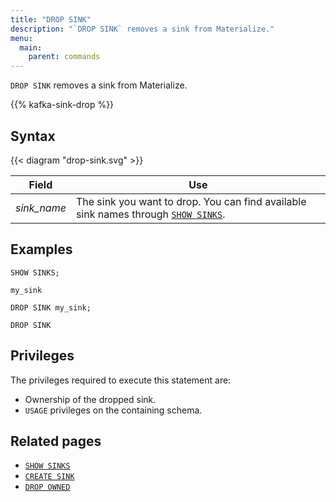 ```yaml
---
title: "DROP SINK"
description: "`DROP SINK` removes a sink from Materialize."
menu:
  main:
    parent: commands
---
```


`DROP SINK` removes a sink from Materialize.

{{% kafka-sink-drop  %}}

## Syntax

{{< diagram "drop-sink.svg" >}}

Field | Use
------|-----
_sink&lowbar;name_ | The sink you want to drop. You can find available sink names through [`SHOW SINKS`](../show-sinks).

## Examples

```mzsql
SHOW SINKS;
```
```nofmt
my_sink
```
```mzsql
DROP SINK my_sink;
```
```nofmt
DROP SINK
```

## Privileges

The privileges required to execute this statement are:

- Ownership of the dropped sink.
- `USAGE` privileges on the containing schema.

## Related pages

- [`SHOW SINKS`](../show-sinks)
- [`CREATE SINK`](../create-sink)
- [`DROP OWNED`](../drop-owned)
